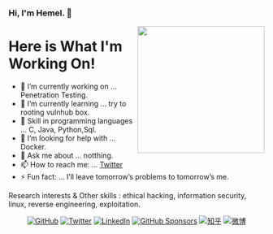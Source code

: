 ### Hi, I'm Hemel. 👋

<img align="right" src="https://octodex.github.com/images/Fintechtocat.png" height="250">

# Here is What I'm Working On!

- 🔭 I’m currently working on ... Penetration Testing.
- 🌱 I’m currently learning ... try to rooting vulnhub box.
- 👯 Skill in programming languages ... C, Java, Python,Sql.
- 🤔 I’m looking for help with ... Docker.
- 💬 Ask me about ... notthing.
- 📫 How to reach me: ... [Twitter](https://twitter.com/0xS3cr3t_)
- ⚡ Fun fact: ... I’ll leave tomorrow’s problems to tomorrow’s me.

Research interests & Other skills : ethical hacking, information security, linux, reverse engineering, exploitation.


<p align="center">
	<a href="https://github.com/Hemel222"><img src="https://img.shields.io/github/followers/Hemel222?label=Follow%20On%20Github&style=social" alt="GitHub"></a>
	<a href="https://twitter.com/TerryTangYuan"><img src="https://img.shields.io/twitter/follow/TerryTangYuan?label=Twitter&style=social" alt="Twitter"></a>
	<a href="https://www.linkedin.com/in/hamayoun-kabir-5449745b/"><img src="https://img.shields.io/badge/LinkedIn--_.svg?style=social&logo=Connect linkedin" alt="LinkedIn"></a>
	<a href="https://github.com/sponsors/terrytangyuan"><img src="https://img.shields.io/badge/GitHub_Sponsors--_.svg?style=social&logo=github&logoColor=EA4AAA" alt="GitHub Sponsors"></a>
	<a href="https://www.zhihu.com/people/terrytangyuan"><img src="https://img.shields.io/badge/知乎--_.svg?style=social&logo=zhihu" alt="知乎"></a>
	<a href="https://weibo.com/5681818134"><img src="https://img.shields.io/badge/微博--_.svg?style=social&logo=sina-weibo" alt="微博"></a>
</p>
